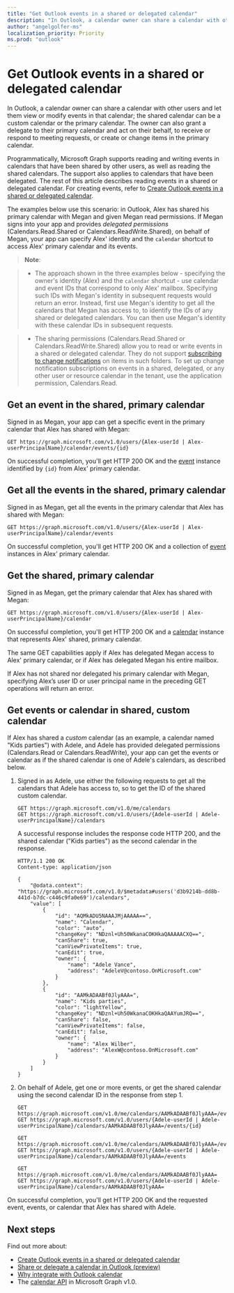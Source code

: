 ```yaml
---
title: "Get Outlook events in a shared or delegated calendar"
description: "In Outlook, a calendar owner can share a calendar with other users and let them view or modify events in that calendar; the calendar can be a custom calendar or the primary calendar. The owner can also grant a delegate to act on their behalf, to receive or respond to meeting requests, or create or change items in the primary calendar of the email account."
author: "angelgolfer-ms"
localization_priority: Priority
ms.prod: "outlook"
---
```


# Get Outlook events in a shared or delegated calendar

In Outlook, a calendar owner can share a calendar with other users and let them view or modify events in that calendar; the shared calendar can be a custom calendar or the primary calendar. The owner can also grant a delegate to their primary calendar and act on their behalf, to receive or respond to meeting requests, or create or change items in the primary calendar.

Programmatically, Microsoft Graph supports reading and writing events in calendars that have been shared by other users, as well as reading the shared calendars. The support also applies to calendars that have been delegated. The rest of this article describes reading events in a shared or delegated calendar. For creating events, refer to [Create Outlook events in a shared or delegated calendar](outlook-create-event-in-shared-delegated-calendar.md).

The examples below use this scenario: in Outlook, Alex has shared his primary calendar with Megan and given Megan read permissions. If Megan signs into your app and provides _delegated permissions_ (Calendars.Read.Shared or Calendars.ReadWrite.Shared), on behalf of Megan, your app can specify Alex' identity and the `calendar` shortcut to access Alex' primary calendar and its events.

> **Note**:

> - The approach shown in the three examples below - specifying the owner's identity (Alex) and the `calendar` shortcut - use calendar and event IDs that correspond to only Alex' mailbox. Specifying such IDs with Megan's identity in subsequent requests would return an error. Instead, first use Megan's identity to get all the calendars that Megan has access to, to identify the IDs of any shared or delegated calendars. You can then use Megan's identity with these calendar IDs in subsequent requests.

> - The sharing permissions (Calendars.Read.Shared or Calendars.ReadWrite.Shared) allow you to read or write events in a shared or delegated calendar. They do not support [subscribing to change notifications](webhooks.md) on items in such folders. To set up change notification subscriptions on events in a shared, delegated, or any other user or resource calendar in the tenant, use the application permission, Calendars.Read.

## Get an event in the shared, primary calendar

Signed in as Megan, your app can get a specific event in the primary calendar that Alex has shared with Megan:

<!-- { "blockType": "ignored" } -->
```http
GET https://graph.microsoft.com/v1.0/users/{Alex-userId | Alex-userPrincipalName}/calendar/events/{id}
```

On successful completion, you'll get HTTP 200 OK and the [event](/graph/api/resources/event?view=graph-rest-1.0) instance identified by `{id}` from Alex' primary calendar.

## Get all the events in the shared, primary calendar

Signed in as Megan, get all the events in the primary calendar that Alex has shared with Megan:

<!-- { "blockType": "ignored" } -->
```http
GET https://graph.microsoft.com/v1.0/users/{Alex-userId | Alex-userPrincipalName}/calendar/events
```

On successful completion, you'll get HTTP 200 OK and a collection of [event](/graph/api/resources/event?view=graph-rest-1.0) instances in Alex' primary calendar.

## Get the shared, primary calendar

Signed in as Megan, get the primary calendar that Alex has shared with Megan:

<!-- { "blockType": "ignored" } -->
```http
GET https://graph.microsoft.com/v1.0/users/{Alex-userId | Alex-userPrincipalName}/calendar
```

On successful completion, you'll get HTTP 200 OK and a [calendar](/graph/api/resources/calendar?view=graph-rest-1.0) instance that represents Alex' shared, primary calendar.

The same GET capabilities apply if Alex has delegated Megan access to Alex' primary calendar, or if Alex has delegated Megan his entire mailbox.

If Alex has not shared nor delegated his primary calendar with Megan, specifying Alex’s user ID or user principal name in the preceding GET operations will return an error. 


## Get events or calendar in shared, custom calendar

If Alex has shared a _custom_ calendar (as an example, a calendar named "Kids parties") with Adele, and Adele has provided delegated permissions (Calendars.Read or Calendars.ReadWrite), your app can get the events or calendar as if the shared calendar is one of Adele's calendars, as described below.

1. Signed in as Adele, use either the following requests to get all the calendars that Adele has access to, so to get the ID of the shared custom calendar.

    <!-- {
      "blockType": "request",
      "name": "get_all_Adele_calendars"
    }-->
    ```http
    GET https://graph.microsoft.com/v1.0/me/calendars
    GET https://graph.microsoft.com/v1.0/users/{Adele-userId | Adele-userPrincipalName}/calendars
    ```

    A successful response includes the response code HTTP 200, and the shared calendar ("Kids parties") as the second calendar in the response.

    <!-- {
      "blockType": "response",
      "name": "get_all_Adele_calendars",
      "truncated": true,
      "@odata.type": "microsoft.graph.calendar",
      "isCollection": true
    } -->
    ```http
    HTTP/1.1 200 OK
    Content-type: application/json

    {
        "@odata.context": "https://graph.microsoft.com/v1.0/$metadata#users('d3b9214b-dd8b-441d-b7dc-c446c9fa0e69')/calendars",
        "value": [
            {
                "id": "AQMkADU5NAAAJMjAAAAA==",
                "name": "Calendar",
                "color": "auto",
                "changeKey": "NDznl+Uh50WkanaCOKHkaQAAAAACXQ==",
                "canShare": true,
                "canViewPrivateItems": true,
                "canEdit": true,
                "owner": {
                    "name": "Adele Vance",
                    "address": "AdeleV@contoso.OnMicrosoft.com"
                }
            },
            {
                "id": "AAMkADAABf0JlyAAA=",
                "name": "Kids parties",
                "color": "lightYellow",
                "changeKey": "NDznl+Uh50WkanaCOKHkaQAAYumJRQ==",
                "canShare": false,
                "canViewPrivateItems": false,
                "canEdit": false,
                "owner": {
                    "name": "Alex Wilber",
                    "address": "AlexW@contoso.OnMicrosoft.com"
                }
            }
        ]
    }
    ```

2. On behalf of Adele, get one or more events, or get the shared calendar using the second calendar ID in the response from step 1.

    <!-- { "blockType": "ignored" } -->
    ```http
    GET https://graph.microsoft.com/v1.0/me/calendars/AAMkADAABf0JlyAAA=/events/{id}
    GET https://graph.microsoft.com/v1.0/users/{Adele-userId | Adele-userPrincipalName}/calendars/AAMkADAABf0JlyAAA=/events/{id}

    GET https://graph.microsoft.com/v1.0/me/calendars/AAMkADAABf0JlyAAA=/events
    GET https://graph.microsoft.com/v1.0/users/{Adele-userId | Adele-userPrincipalName}/calendars/AAMkADAABf0JlyAAA=/events
    
    GET https://graph.microsoft.com/v1.0/me/calendars/AAMkADAABf0JlyAAA=
    GET https://graph.microsoft.com/v1.0/users/{Adele-userId | Adele-userPrincipalName}/calendars/AAMkADAABf0JlyAAA=
    ```

On successful completion, you'll get HTTP 200 OK and the requested event, events, or calendar that Alex has shared with Adele.


## Next steps

Find out more about:

- [Create Outlook events in a shared or delegated calendar](outlook-create-event-in-shared-delegated-calendar.md)
- [Share or delegate a calendar in Outlook (preview)](outlook-share-or-delegate-calendar.md)
- [Why integrate with Outlook calendar](outlook-calendar-concept-overview.md)
- The [calendar API](/graph/api/resources/calendar?view=graph-rest-1.0) in Microsoft Graph v1.0.
